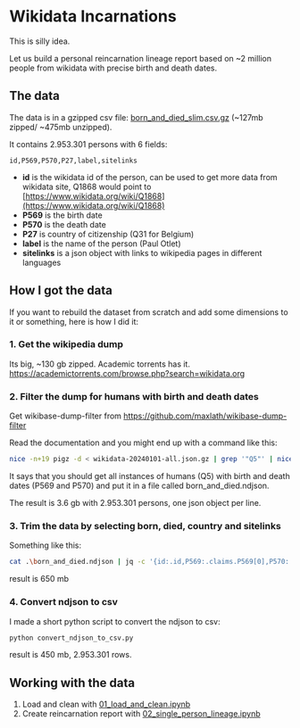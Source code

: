 # Wikidata Incarnations

This is silly idea.

Let us build a personal reincarnation lineage report based on ~2 million people from wikidata with precise birth and death dates.

## The data

The data is in a gzipped csv file: [born_and_died_slim.csv.gz](born_and_died_slim.csv.gz) (~127mb zipped/ ~475mb unzipped).

It contains 2.953.301 persons with 6 fields:

```csv
id,P569,P570,P27,label,sitelinks
```

- **id** is the wikidata id of the person, can be used to get more data from wikidata site, Q1868 would point to [https://www.wikidata.org/wiki/Q1868](https://www.wikidata.org/wiki/Q1868)
- **P569** is the birth date
- **P570** is the death date
- **P27** is country of citizenship (Q31 for Belgium)
- **label** is the name of the person (Paul Otlet)
- **sitelinks** is a json object with links to wikipedia pages in different languages

## How I got the data

If you want to rebuild the dataset from scratch and add some dimensions to it or something, here is how I did it:

### 1. Get the wikipedia dump

Its big, ~130 gb zipped. Academic torrents has it. <https://academictorrents.com/browse.php?search=wikidata.org>

### 2. Filter the dump for humans with birth and death dates

Get wikibase-dump-filter from <https://github.com/maxlath/wikibase-dump-filter>

Read the documentation and you might end up with a command like this:

```bash
nice -n+19 pigz -d < wikidata-20240101-all.json.gz | grep '"Q5"' | nice -n+19 load-balance-lines wikibase-dump-filter --simplify -q --claim 'P31:Q5&P569&P570' > born_and_died.ndjson
```

It says that you should get all instances of humans (Q5) with birth and death dates (P569 and P570) and put it in a file called born_and_died.ndjson.

The result is 3.6 gb with 2.953.301 persons, one json object per line.

### 3. Trim the data by selecting born, died, country and sitelinks

Something like this:

```bash
cat .\born_and_died.ndjson | jq -c '{id:.id,P569:.claims.P569[0],P570:.claims.P570[0],P27:(.claims.P27[0] // null),label:(.labels.en // (.labels | to_entries | .[0].value)),sitelinks:.sitelinks}' > born_and_died_slim.ndjson
```

result is 650 mb

### 4. Convert ndjson to csv

I made a short python script to convert the ndjson to csv:

```bash
python convert_ndjson_to_csv.py
```

result is 450 mb, 2.953.301 rows.

## Working with the data

1. Load and clean with [01_load_and_clean.ipynb](01_load_and_clean.ipynb)
2. Create reincarnation report with [02_single_person_lineage.ipynb](03_single_person_lineage.ipynb)

